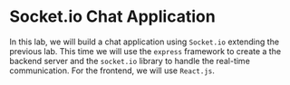 # Socket.io Chat Application

In this lab, we will build a chat application using `Socket.io` extending the previous lab. This time we will use the `express` framework to create a the backend server and the `socket.io` library to handle the real-time communication. For the frontend, we will use `React.js`.
